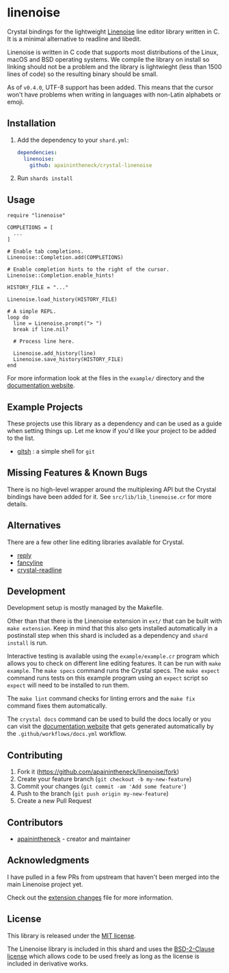 # linenoise

Crystal bindings for the lightweight [Linenoise](https://github.com/antirez/linenoise) line editor library written in C. It is a minimal alternative to readline and libedit.

Linenoise is written in C code that supports most distributions of the Linux, macOS and BSD operating systems. We compile the library on install so linking should not be a problem and the library is lightwieght (less than 1500 lines of code) so the resulting binary should be small.

As of `v0.4.0`, UTF-8 support has been added. This means that the cursor won't have problems when writing in languages with non-Latin alphabets or emoji.

## Installation

1. Add the dependency to your `shard.yml`:

   ```yaml
   dependencies:
     linenoise:
       github: apainintheneck/crystal-linenoise
   ```

2. Run `shards install`

## Usage

```crystal
require "linenoise"

COMPLETIONS = [
  ...
]

# Enable tab completions.
Linenoise::Completion.add(COMPLETIONS)

# Enable completion hints to the right of the cursor.
Linenoise::Completion.enable_hints!

HISTORY_FILE = "..."

Linenoise.load_history(HISTORY_FILE)

# A simple REPL.
loop do
  line = Linenoise.prompt("> ")
  break if line.nil?

  # Process line here.

  Linenoise.add_history(line)
  Linenoise.save_history(HISTORY_FILE)
end
```

For more information look at the files in the `example/` directory and the [documentation website](https://apainintheneck.github.io/crystal-linenoise/).

## Example Projects

These projects use this library as a dependency and can be used as a guide when setting things up. Let me know if you'd like your project to be added to the list.

- [gitsh](https://github.com/apainintheneck/gitsh) : a simple shell for `git`

## Missing Features & Known Bugs

There is no high-level wrapper around the multiplexing API but the Crystal bindings have been added for it. See `src/lib/lib_linenoise.cr` for more details.

## Alternatives

There are a few other line editing libraries available for Crystal.

- [reply](https://github.com/I3oris/reply)
- [fancyline](https://github.com/Papierkorb/fancyline)
- [crystal-readline](https://github.com/crystal-lang/crystal-readline)

## Development

Development setup is mostly managed by the Makefile.

Other than that there is the Linenoise extension in `ext/` that can be built with `make extension`. Keep in mind that this also gets installed automatically in a postinstall step when this shard is included as a dependency and `shard install` is run.

Interactive testing is available using the `example/example.cr` program which allows you to check on different line editing features. It can be run with `make example`. The `make specs` command runs the Crystal specs. The `make expect` command runs tests on this example program using an `expect` script so `expect` will need to be installed to run them.

The `make lint` command checks for linting errors and the `make fix` command fixes them automatically.

The `crystal docs` command can be used to build the docs locally or you can visit the [documentation website](https://apainintheneck.github.io/crystal-linenoise/) that gets generated automatically by the `.github/workflows/docs.yml` workflow.

## Contributing

1. Fork it (<https://github.com/apainintheneck/linenoise/fork>)
2. Create your feature branch (`git checkout -b my-new-feature`)
3. Commit your changes (`git commit -am 'Add some feature'`)
4. Push to the branch (`git push origin my-new-feature`)
5. Create a new Pull Request

## Contributors

- [apainintheneck](https://github.com/apainintheneck) - creator and maintainer

## Acknowledgments

I have pulled in a few PRs from upstream that haven't been merged into the main Linenoise project yet.

Check out the [extension changes](ext/CHANGES.md) file for more information.

## License

This library is released under the [MIT license](LICENSE).

The Linenoise library is included in this shard and uses the [BSD-2-Clause license](ext/LICENSE)
which allows code to be used freely as long as the license is included in derivative works.
